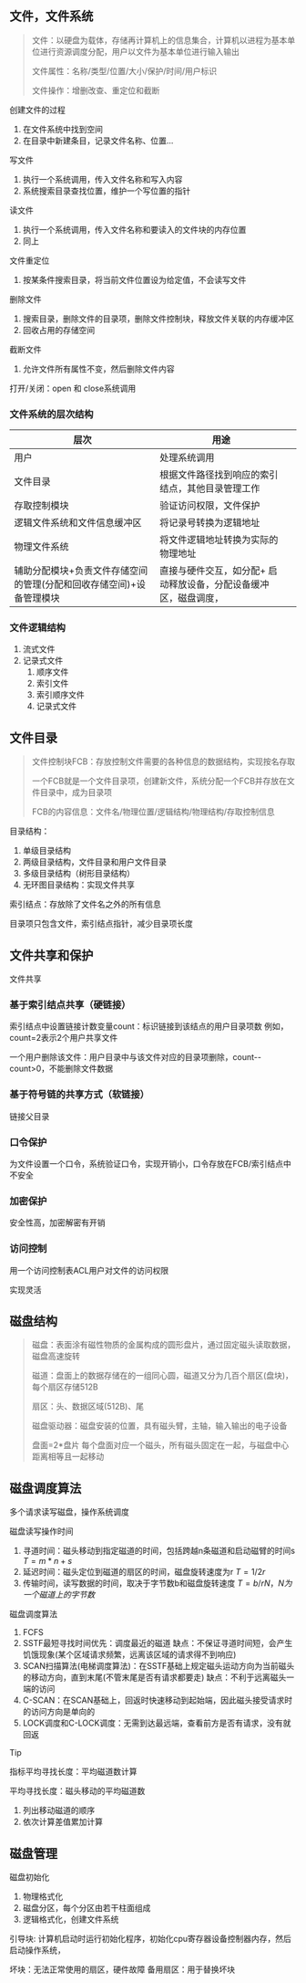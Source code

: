 ## 文件，文件系统 

> 文件：以硬盘为载体，存储再计算机上的信息集合，计算机以进程为基本单位进行资源调度分配，用户以文件为基本单位进行输入输出
>
> 文件属性：名称/类型/位置/大小/保护/时间/用户标识
>
> 文件操作：增删改查、重定位和截断

创建文件的过程

1. 在文件系统中找到空间
2. 在目录中新建条目，记录文件名称、位置...

写文件

1. 执行一个系统调用，传入文件名称和写入内容
2. 系统搜索目录查找位置，维护一个写位置的指针

读文件

1. 执行一个系统调用，传入文件名称和要读入的文件块的内存位置
2. 同上

文件重定位

1. 按某条件搜索目录，将当前文件位置设为给定值，不会读写文件

删除文件

1. 搜索目录，删除文件的目录项，删除文件控制块，释放文件关联的内存缓冲区
2. 回收占用的存储空间

截断文件

1. 允许文件所有属性不变，然后删除文件内容

打开/关闭：open 和 close系统调用

### 文件系统的层次结构

| 层次                                                         | 用途                                                         |      |
| ------------------------------------------------------------ | ------------------------------------------------------------ | ---- |
| 用户                                                         | 处理系统调用                                                 |      |
| 文件目录                                                     | 根据文件路径找到响应的索引结点，其他目录管理工作             |      |
| 存取控制模块                                                 | 验证访问权限，文件保护                                       |      |
| 逻辑文件系统和文件信息缓冲区                                 | 将记录号转换为逻辑地址                                       |      |
| 物理文件系统                                                 | 将文件逻辑地址转换为实际的物理地址                           |      |
| 辅助分配模块+负责文件存储空间的管理(分配和回收存储空间)+设备管理模块 | 直接与硬件交互，如分配+ 启动释放设备，分配设备缓冲区，磁盘调度， |      |

### 文件逻辑结构

1. 流式文件
2. 记录式文件
    1. 顺序文件
    2. 索引文件
    3. 索引顺序文件
    4. 记录式文件

## 文件目录

> 文件控制块FCB：存放控制文件需要的各种信息的数据结构，实现按名存取
>
> 一个FCB就是一个文件目录项，创建新文件，系统分配一个FCB并存放在文件目录中，成为目录项
>
> FCB的内容信息：文件名/物理位置/逻辑结构/物理结构/存取控制信息

目录结构：

1. 单级目录结构
2. 两级目录结构，文件目录和用户文件目录
3. 多级目录结构（树形目录结构）
4. 无环图目录结构：实现文件共享



索引结点：存放除了文件名之外的所有信息

目录项只包含文件，索引结点指针，减少目录项长度

## 文件共享和保护

文件共享

### 基于索引结点共享（硬链接）

索引结点中设置链接计数变量count：标识链接到该结点的用户目录项数
例如，count=2表示2个用户共享文件

一个用户删除该文件：用户目录中与该文件对应的目录项删除，count--
count>0，不能删除文件数据

### 基于符号链的共享方式（软链接）

链接父目录

### 口令保护

为文件设置一个口令，系统验证口令，实现开销小，口令存放在FCB/索引结点中不安全

### 加密保护

安全性高，加密解密有开销

### 访问控制

用一个访问控制表ACL用户对文件的访问权限

实现灵活

## 磁盘结构

> 磁盘：表面涂有磁性物质的金属构成的圆形盘片，通过固定磁头读取数据，磁盘高速旋转 
>
> 磁道：盘面上的数据存储在的一组同心圆，磁道又分为几百个扇区(盘块)，每个扇区存储512B
>
> 扇区：头、数据区域(512B)、尾
>
> 磁盘驱动器：磁盘安装的位置，具有磁头臂，主轴，输入输出的电子设备
>
> 盘面=2*盘片
> 每个盘面对应一个磁头，所有磁头固定在一起，与磁盘中心距离相等且一起移动

## 磁盘调度算法

多个请求读写磁盘，操作系统调度

磁盘读写操作时间

1. 寻道时间：磁头移动到指定磁道的时间，包括跨越n条磁道和启动磁臂的时间s $T=m*n + s$
2. 延迟时间：磁头定位到磁道的扇区的时间，磁盘旋转速度为r $T=1/2r$
3. 传输时间，读写数据的时间，取决于字节数b和磁盘旋转速度 $T=b/rN，N为一个磁道上的字节数$

磁盘调度算法

1. FCFS
2. SSTF最短寻找时间优先：调度最近的磁道
   缺点：不保证寻道时间短，会产生饥饿现象(某个区域请求频繁，远离该区域的请求得不到响应)
3. SCAN扫描算法(电梯调度算法)：在SSTF基础上规定磁头运动方向为当前磁头的移动方向，直到末尾(不管末尾是否有请求都要走)
   缺点：不利于远离磁头一端的访问
4. C-SCAN：在SCAN基础上，回返时快速移动到起始端，因此磁头接受请求时的访问方向是单向的
5. LOCK调度和C-LOCK调度：无需到达最远端，查看前方是否有请求，没有就回返

> [!tip]
>
> 指标平均寻找长度：平均磁道数计算
>
> 平均寻找长度：磁头移动的平均磁道数
>
> 1. 列出移动磁道的顺序
> 2. 依次计算差值累加计算

## 磁盘管理

磁盘初始化

1. 物理格式化
2. 磁盘分区，每个分区由若干柱面组成
3. 逻辑格式化，创建文件系统

引导块: 计算机启动时运行初始化程序，初始化cpu寄存器设备控制器内存，然后启动操作系统，

坏块：无法正常使用的扇区，硬件故障
备用扇区：用于替换坏块
